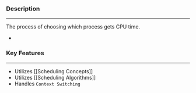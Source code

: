 ### Description
---
The process of choosing which process gets CPU time.

- 
### Key Features
---
- Utilizes [[Scheduling Concepts]]
- Utilizes [[Scheduling Algorithms]]
- Handles `Context Switching`

